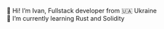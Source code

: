 👋 Hi! I’m Ivan, Fullstack developer from 🇺🇦 Ukraine
</br>
🌱 I’m currently learning Rust and Solidity
